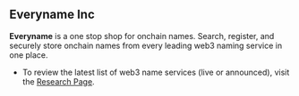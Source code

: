 ## Everyname Inc

**Everyname** is a one stop shop for onchain names. Search, register, and securely store onchain names from every leading web3 naming service in one place.

* To review the latest list of web3 name services (live or announced), visit the [Research Page](Research.md).
